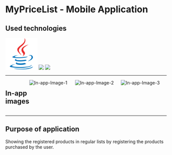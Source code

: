 # MyPriceList - Mobile Application
<h2>Used technologies</h2>

<a href="https://www.java.com/"><img width="100" src="https://raw.githubusercontent.com/devicons/devicon/master/icons/java/java-original.svg"></a>
<a href="https://developer.android.com/"><img width="100" src="https://upload.wikimedia.org/wikipedia/commons/thumb/e/e3/Android_Studio_Icon_%282014-2019%29.svg/512px-Android_Studio_Icon_%282014-2019%29.svg.png"></a>
<a href="https://developer.android.com/"><img width="100" src="https://upload.wikimedia.org/wikipedia/commons/c/cb/Gradle_logo.png"></a>
<hr>
<div style="display: flex;">
  <h2>In-app images</h2>
<img src="https://i.ibb.co/nCnmtCs/Screenshot-1625605730.png" width="319" alt="In-app-Image-1" border="0">
<img src="https://i.ibb.co/tJDPckY/Screenshot-1625605737.png" width="319" alt="In-app-Image-2" border="0">
<img src="https://i.ibb.co/ngqjDHK/Screenshot-1625605742.png" width="319" alt="In-app-Image-3" border="0">
</div>
<hr>
<h2>Purpose of application</h2>
Showing the registered products in regular lists by registering the products purchased by the user.

